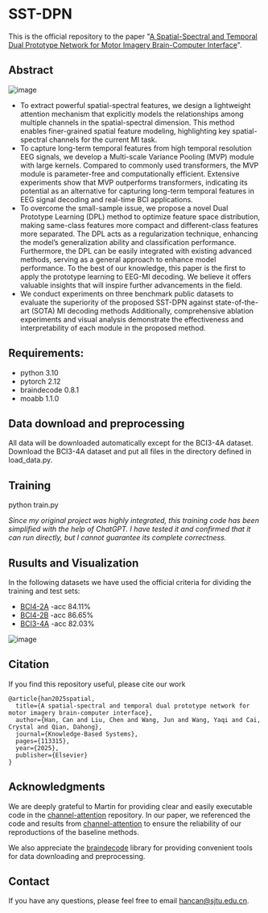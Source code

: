 # SST-DPN

This is the official repository to the paper "[A Spatial-Spectral and Temporal Dual Prototype Network for Motor Imagery Brain-Computer Interface](https://doi.org/10.1016/j.knosys.2025.113315)".

## Abstract

![image](https://github.com/hancan16/EDPNet/blob/main/figs/framework.png)

- To extract powerful spatial-spectral features, we design a lightweight attention mechanism that explicitly models the relationships among multiple channels in the spatial-spectral dimension. This method enables finer-grained spatial feature modeling, highlighting key spatial-spectral channels for the current MI task.
- To capture long-term temporal features from high temporal resolution EEG signals, we develop a Multi-scale Variance Pooling (MVP) module with large kernels. Compared to commonly used transformers, the MVP module is parameter-free and computationally efficient. Extensive experiments show that MVP outperforms transformers, indicating its potential as an alternative for capturing long-term temporal features in EEG signal decoding and real-time BCI applications.
- To overcome the small-sample issue, we propose a novel Dual Prototype Learning (DPL) method to optimize feature space distribution, making same-class features more compact and different-class features more separated. The DPL acts as a regularization technique, enhancing the model’s generalization ability and classification performance. Furthermore, the DPL can be easily integrated with existing advanced methods, serving as a general approach to enhance model performance. To the best of our knowledge, this paper is the first to apply the prototype learning to EEG-MI decoding. We believe it offers valuable insights that will inspire further advancements in the field.
- We conduct experiments on three benchmark public datasets to evaluate the superiority of the proposed SST-DPN against state-of-the-art (SOTA) MI decoding methods Additionally, comprehensive ablation experiments and visual analysis demonstrate the effectiveness and interpretability of each module in the proposed method.

## Requirements:

- python 3.10
- pytorch 2.12
- braindecode 0.8.1
- moabb 1.1.0

## Data download and preprocessing

All data will be downloaded automatically except for the BCI3-4A dataset. Download the BCI3-4A dataset and put all files in the directory defined in load_data.py.

## Training
python train.py

*Since my original project was highly integrated, this training code has been simplified with the help of ChatGPT. I have tested it and confirmed that it can run directly, but I cannot guarantee its complete correctness.*
## Rusults and Visualization

In the following datasets we have used the official criteria for dividing the training and test sets:

- [BCI4-2A](https://www.bbci.de/competition/iv/) -acc 84.11%
- [BCI4-2B](https://www.bbci.de/competition/iv/) -acc 86.65%
- [BCI3-4A](https://bbci.de/competition/iii/desc_IVa.html) -acc 82.03%

![image](https://github.com/hancan16/EDPNet/blob/main/figs/tsne_DPL.png)

## Citation
If you find this repository useful, please cite our work
```
@article{han2025spatial,
  title={A spatial-spectral and temporal dual prototype network for motor imagery brain-computer interface},
  author={Han, Can and Liu, Chen and Wang, Jun and Wang, Yaqi and Cai, Crystal and Qian, Dahong},
  journal={Knowledge-Based Systems},
  pages={113315},
  year={2025},
  publisher={Elsevier}
}
```

## Acknowledgments

We are deeply grateful to Martin for providing clear and easily executable code in the [channel-attention](https://github.com/martinwimpff/channel-attention) repository. In our paper, we referenced the code and results from [channel-attention](https://github.com/martinwimpff/channel-attention) to ensure the reliability of our reproductions of the baseline methods.

We also appreciate the [braindecode](https://braindecode.org/stable/index.html) library for providing convenient tools for data downloading and preprocessing.

## Contact

If you have any questions, please feel free to email hancan@sjtu.edu.cn.
